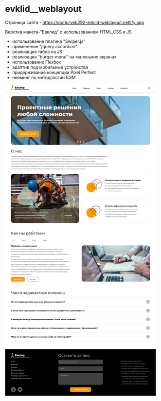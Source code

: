 # evklid__weblayout
Страница сайта - https://doctorveb292-evklid-weblayout.netlify.app

Верстка макета-"Евклид" с использованием HTML,CSS и JS
- использование плагина "Swiper.js"
- применение "jquery accordion"
- реализация табов на JS
- реализация "burger-menu" на маленьких экранах
- использование Flexbox
- адаптив под мобильные устройства
- придерживание концепции Pixel Perfect
- нейминг по методологии БЭМ


![1920](https://github.com/doctorveb292/evklid__weblayout/raw/main/1920EvklidMaket.png)
